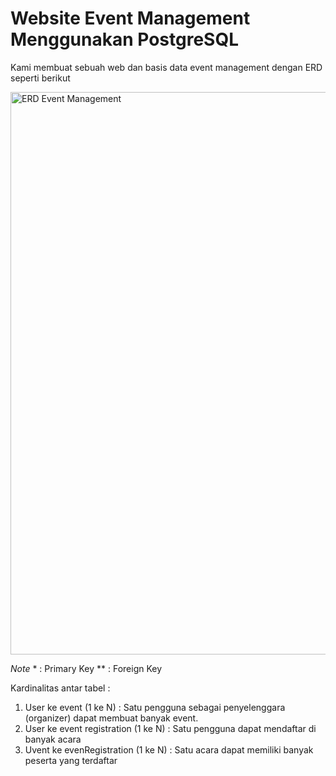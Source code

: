 # Website Event Management Menggunakan PostgreSQL
Kami membuat sebuah web dan basis data event management dengan ERD seperti berikut

<img src="https://github.com/user-attachments/assets/56997045-b770-44c6-9407-992ea06b2d98" alt="ERD Event Management" width="900">

*Note*
\* : Primary Key 
\** : Foreign Key

Kardinalitas antar tabel : 
1. User ke event (1 ke N) : Satu pengguna sebagai penyelenggara (organizer) dapat membuat banyak event. 
2. User ke event registration (1 ke N) : Satu pengguna dapat mendaftar di banyak acara
3. Uvent ke evenRegistration (1 ke N) : Satu acara dapat memiliki banyak peserta yang terdaftar
 
